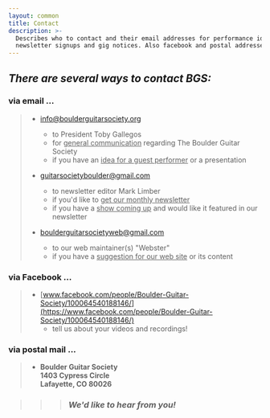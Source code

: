 ```yaml
---
layout: common
title: Contact
description: >-
  Describes who to contact and their email addresses for performance ideas,
  newsletter signups and gig notices. Also facebook and postal addresses.
---
```


## _There are several ways to contact BGS:_ ##

### via email ... ###
>
> * [info@boulderguitarsociety.org](mailto:info@boulderguitarsociety.org)
>   - to President Toby Gallegos
>   - for <ins>general communication</ins> regarding The Boulder Guitar Society
>   - if you have an <ins>idea for a guest performer</ins> or a presentation
>
> * [guitarsocietyboulder@gmail.com](mailto:guitarsocietyboulder@gmail.com)
>   - to newsletter editor Mark Limber
>   - if you'd like to <ins>get our monthly newsletter</ins>
>   - if you have a <ins>show coming up</ins> and would like it featured in our newsletter
>
> * [boulderguitarsocietyweb@gmail.com](mailto:boulderguitarsocietyweb@gmail.com)
>   - to our web maintainer(s) "Webster"
>   - if you have a <ins>suggestion for our web site</ins> or its content

### via Facebook ... ###
>
> * [www.facebook.com/people/Boulder-Guitar-Society/100064540188146/](https://www.facebook.com/people/Boulder-Guitar-Society/100064540188146/)  
>   - tell us about your videos and recordings!

### via postal mail ... ###
> * __Boulder Guitar Society__  
>   __1403 Cypress Circle__  
>   __Lafayette, CO 80026__  
  

>>> ### _We'd like to hear from you!_ ###

